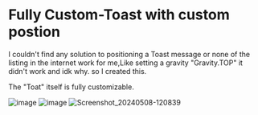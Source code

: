 # Fully Custom-Toast with custom postion
I couldn't find any solution to positioning a Toast message or none of the listing in the internet work for me,Like setting a gravity "Gravity.TOP" it didn't work and idk why. so I created this.

The "Toat" itself is fully customizable.


![image](https://github.com/dennies22/Custom-Toast/assets/168709504/0a50cb24-5070-4549-a7f6-59b655637105)
![image](https://github.com/dennies22/Custom-Toast/assets/168709504/1374c2d9-b121-40cd-baf0-b46ded9fbb6f)
![Screenshot_20240508-120839](https://github.com/OGDrc22/Custom-Toast/assets/168709504/14014ae7-8fc8-46ea-a4e1-4602053a3635)
